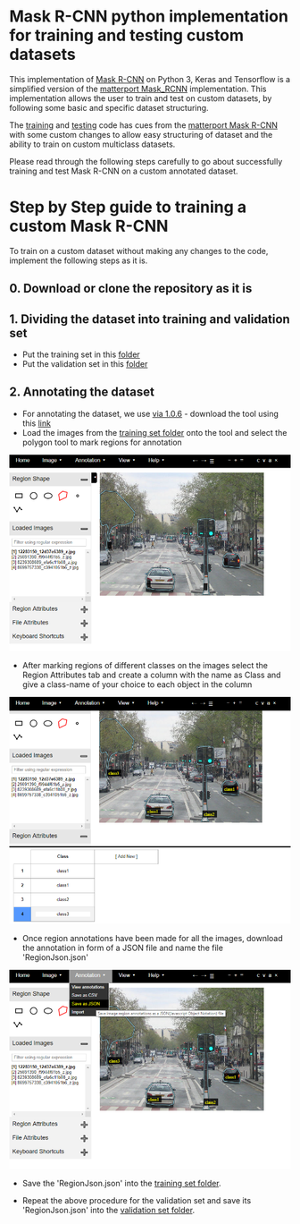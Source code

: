 # Mask R-CNN python implementation for training and testing custom datasets
This implementation of [Mask R-CNN](https://arxiv.org/abs/1703.06870) on Python 3, Keras and Tensorflow is a simplified version of the [matterport Mask_RCNN](https://github.com/matterport/Mask_RCNN) implementation. This implementation allows the user to train and test on custom datasets, by following some basic and specific dataset structuring.

The [training](maskrcnntrain.py) and [testing](maskrcnninferrence.py) code has cues from the [matterport Mask R-CNN](https://github.com/matterport/Mask_RCNN) with some custom changes to allow easy structuring of dataset and the ability to train on custom multiclass datasets.

Please read through the following steps carefully to go about successfully training and test Mask R-CNN on a custom annotated dataset.

# Step by Step guide to training a custom Mask R-CNN

To train on a custom dataset without making any changes to the code, implement the following steps as it is.

## 0. Download or clone the repository as it is
## 1. Dividing the dataset into training and validation set

* Put the training set in this [folder](TrainingImages/train)
* Put the validation set in this [folder](TrainingImages/val)

## 2. Annotating the dataset

* For annotating the dataset, we use [via 1.0.6](http://www.robots.ox.ac.uk/~vgg/software/via/) - download the tool using this [link](http://www.robots.ox.ac.uk/~vgg/software/via/downloads/via-1.0.6.zip)
* Load the images from the [training set folder](TrainingImages/train) onto the tool and select the polygon tool to mark regions for annotation

![](READMEimages/Annotate1.PNG)

* After marking regions of different classes on the images select the Region Attributes tab and create a column with the name as Class and give a class-name of your choice to each object in the column

![](READMEimages/Annotate2.PNG)

* Once region annotations have been made for all the images, download the annotation in form of a JSON file and name the file 'RegionJson.json'

![](READMEimages/Annotate3.PNG)

* Save the 'RegionJson.json' into the [training set folder](TrainingImages/train).

* Repeat the above procedure for the validation set and save its 'RegionJson.json' into the [validation set folder](TrainingImages/val).
